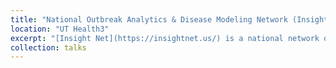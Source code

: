 ```yaml
---
title: "National Outbreak Analytics & Disease Modeling Network (Insight Net)"
location: "UT Health3"
excerpt: "[Insight Net](https://insightnet.us/) is a national network of centers working to improve our collective ability to understand, predict, prepare for, and respond to infectious disease threats through collaboration between analytic experts and public health departments..<br/><img src='https://raw.githubusercontent.com/bikaiming93/bikaiming93.github.io/master/images/Re3.png?raw=true' alt='Digital Twin Project Image'>"
collection: talks
---
```

